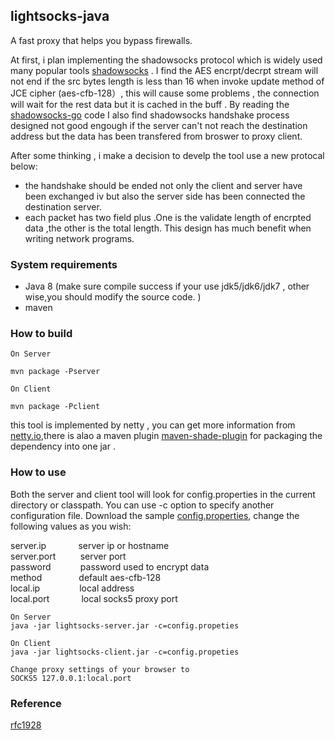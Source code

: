 ## lightsocks-java
A fast proxy that helps you bypass firewalls.

At first, i plan implementing the shadowsocks protocol  which is widely used many popular tools  [shadowsocks](https://github.com/shadowsocks/) .  I find the AES encrpt/decrpt stream  will not end if the src bytes length  is less than 16  when invoke update method of JCE cipher (aes-cfb-128）, this will cause some problems , the connection will wait for the rest data but it is cached in the buff .  By reading the [shadowsocks-go](https://github.com/shadowsocks/shadowsocks-go) code  I also find  shadowsocks handshake process designed  not good engough if the server can't not reach the destination address  but the data has been transfered  from broswer to proxy client.

After some thinking , i make a decision to develp the tool use a new protocal  below:<br>
 *  the handshake should be ended not only the client and server have been exchanged  iv but also the server side has been           connected the destination server.
 *  each packet has two field plus .One is the validate length of encrpted data ,the other is the total length. This design has       much benefit when writing network programs.

### System requirements
 *  Java 8 (make sure compile success if your use jdk5/jdk6/jdk7 , other wise,you should  modify the source code. )
 *  maven

### How to build
```
On Server

mvn package -Pserver

On Client 

mvn package -Pclient
```
this tool is implemented by netty , you can get more information from [netty.io](http://netty.io),there is alao a maven plugin [maven-shade-plugin](http://maven.apache.org/plugins/maven-shade-plugin/) for packaging the dependency  into one jar .

### How to use

Both the server and client tool will look for  config.properties in the current directory or classpath. You can use -c option to specify another configuration file. Download the sample [config.properties](https://github.com/lightsocks/lightsocks-java/blob/master/src/main/resources/config.properties), change the following values as you wish:

server.ip &nbsp;&nbsp;&nbsp;&nbsp; &nbsp; &nbsp; &nbsp; &nbsp;server ip or hostname<br>
server.port &nbsp; &nbsp; &nbsp; &nbsp; &nbsp;server port<br>
password &nbsp;&nbsp; &nbsp; &nbsp; &nbsp; &nbsp; password used to encrypt data<br>
method &nbsp;&nbsp;&nbsp;&nbsp;&nbsp;&nbsp; &nbsp; &nbsp; &nbsp; &nbsp;default aes-cfb-128<br>
local.ip &nbsp;&nbsp;&nbsp;&nbsp;&nbsp;&nbsp;&nbsp; &nbsp; &nbsp; &nbsp; &nbsp;local address<br>
local.port &nbsp;&nbsp;&nbsp;&nbsp; &nbsp; &nbsp; &nbsp; &nbsp;local socks5 proxy port<br>

```
On Server
java -jar lightsocks-server.jar -c=config.propeties

On Client
java -jar lightsocks-client.jar -c=config.propeties

Change proxy settings of your browser to
SOCKS5 127.0.0.1:local.port
```

 
### Reference
[rfc1928](http://www.ietf.org/rfc/rfc1928.txt)
